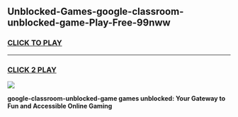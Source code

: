 
## Unblocked-Games-google-classroom-unblocked-game-Play-Free-99nww
<h3>
<a href="https://premium76.site?title=google-classroom-unblocked-game&ref=21A">CLICK TO PLAY</a></h3>
<hr>

<h3>
<a href="https://premium76.site?title=google-classroom-unblocked-game&ref=21A">CLICK 2 PLAY</a>
  
</h3>

<a href="https://premium76.site?title=google-classroom-unblocked-game&ref=21A"><img src="https://clearcache.store/games.png"></a>


**google-classroom-unblocked-game games unblocked: Your Gateway to Fun and Accessible Online Gaming**
